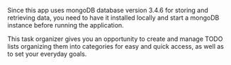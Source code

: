 Since this app uses mongoDB database version 3.4.6 for storing and retrieving data, you need to have it installed locally and start a mongoDB instance before running the application.

This task organizer gives you an opportunity to create and manage TODO lists organizing them into categories for easy and quick access, as well as to set your everyday goals.